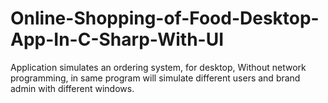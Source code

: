 # Online-Shopping-of-Food-Desktop-App-In-C-Sharp-With-UI
Application simulates an ordering system, for desktop, Without network programming, in same program will simulate different users and brand admin with different windows.
